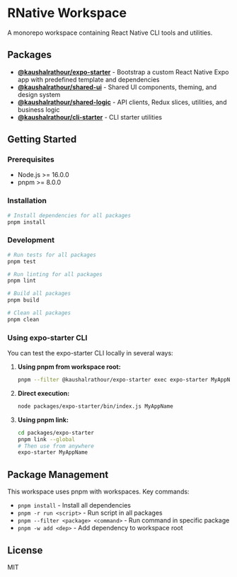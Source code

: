 # RNative Workspace

A monorepo workspace containing React Native CLI tools and utilities.

## Packages

- **[@kaushalrathour/expo-starter](./packages/expo-starter)** - Bootstrap a custom React Native Expo app with predefined template and dependencies
- **[@kaushalrathour/shared-ui](./packages/shared-ui)** - Shared UI components, theming, and design system
- **[@kaushalrathour/shared-logic](./packages/shared-logic)** - API clients, Redux slices, utilities, and business logic
- **[@kaushalrathour/cli-starter](./packages/cli-starter)** - CLI starter utilities

## Getting Started

### Prerequisites

- Node.js >= 16.0.0
- pnpm >= 8.0.0

### Installation

```bash
# Install dependencies for all packages
pnpm install
```

### Development

```bash
# Run tests for all packages
pnpm test

# Run linting for all packages
pnpm lint

# Build all packages
pnpm build

# Clean all packages
pnpm clean
```

### Using expo-starter CLI

You can test the expo-starter CLI locally in several ways:

1. **Using pnpm from workspace root:**
   ```bash
   pnpm --filter @kaushalrathour/expo-starter exec expo-starter MyAppName
   ```

2. **Direct execution:**
   ```bash
   node packages/expo-starter/bin/index.js MyAppName
   ```

3. **Using pnpm link:**
   ```bash
   cd packages/expo-starter
   pnpm link --global
   # Then use from anywhere
   expo-starter MyAppName
   ```

## Package Management

This workspace uses pnpm with workspaces. Key commands:

- `pnpm install` - Install all dependencies
- `pnpm -r run <script>` - Run script in all packages
- `pnpm --filter <package> <command>` - Run command in specific package
- `pnpm -w add <dep>` - Add dependency to workspace root

## License

MIT
